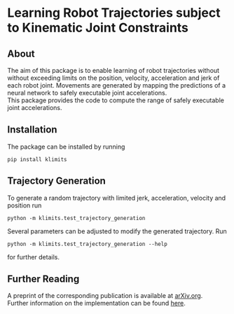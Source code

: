 # Learning Robot Trajectories subject to Kinematic Joint Constraints

## About

The aim of this package is to enable learning of robot trajectories without without exceeding limits on the position, velocity, acceleration and jerk of each robot joint.
Movements are generated by mapping the predictions of a neural network to safely executable joint accelerations. \
This package provides the code to compute the range of safely executable joint accelerations.

## Installation

The package can be installed by running

    pip install klimits

## Trajectory Generation

To generate a random trajectory with limited jerk, acceleration, velocity and position run

    python -m klimits.test_trajectory_generation

Several parameters can be adjusted to modify the generated trajectory.
Run

    python -m klimits.test_trajectory_generation --help

for further details.



## Further Reading

A preprint of the corresponding publication is available at [arXiv.org](https://arxiv.org/abs/2011.00563). \
Further information on the implementation can be found [here](https://www.researchgate.net/publication/350451653_Background_Knowledge_for_Learning_Robot_Trajectories_subject_to_Kinematic_Joint_Constraints).
